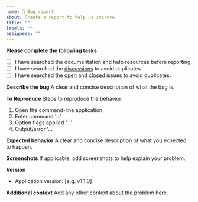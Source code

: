 ```yaml
---
name: 🐛 Bug report
about: Create a report to help us improve.
title: ""
labels: ""
assignees: ""
---
```


**Please complete the following tasks**

- [ ] I have searched the documentation and help resources before reporting.
- [ ] I have searched the [discussions](https://github.com/geem-lab/overreact/discussions) to avoid duplicates.
- [ ] I have searched the [open](https://github.com/geem-lab/overreact/issues) and [closed](https://github.com/geem-lab/overreact/issues?q=is%3Aissue+is%3Aclosed) issues to avoid duplicates.

**Describe the bug**
A clear and concise description of what the bug is.

**To Reproduce**
Steps to reproduce the behavior:

1. Open the command-line application
2. Enter command '...'
3. Option flags applied '...'
4. Output/error '...'

**Expected behavior**
A clear and concise description of what you expected to happen.

**Screenshots**
If applicable, add screenshots to help explain your problem.

**Version**

- Application version: [e.g. v1.1.0]

**Additional context**
Add any other context about the problem here.
